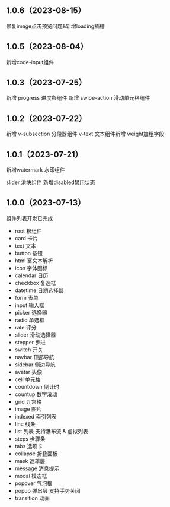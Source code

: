 ## 1.0.6（2023-08-15）
修复image点击预览问题&新增loading插槽
## 1.0.5（2023-08-04）
新增code-input组件
## 1.0.3（2023-07-25）
新增 progress  进度条组件
新增 swipe-action 滑动单元格组件
## 1.0.2（2023-07-22）
新增 v-subsection 分段器组件 
v-text 文本组件新增 weight加粗字段
## 1.0.1（2023-07-21）
新增watermark 水印组件

slider 滑块组件 新增disabled禁用状态
## 1.0.0（2023-07-13）
组件列表开发已完成

- root 根组件
- card 卡片
- text 文本
- button 按钮
- html 富文本解析
- icon 字体图标
- calendar 日历
- checkbox 复选框
- datetime 日期选择器
- form 表单
- input 输入框
- picker 选择器
- radio 单选框
- rate 评分
- slider 滑动选择器
- stepper 步进
- switch 开关
- navbar 顶部导航
- sidebar 侧边导航
- avatar 头像
- cell 单元格
- countdown 倒计时
- countup 数字滚动
- grid 九宫格
- image 图片
- indexed 索引列表
- line 线条
- list 列表 支持瀑布流 & 虚拟列表
- steps 步骤条
- tabs 选项卡
- collapse 折叠面板
- mask 遮罩层
- message 消息提示
- modal 模态框
- popover 气泡框
- popup 弹出层  支持手势关闭
- transition 动画